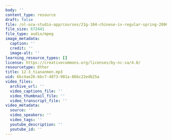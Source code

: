 ```yaml
---
body: ''
content_type: resource
draft: false
file: /ol-ocw-studio-app/courses/21g-104-chinese-iv-regular-spring-2006/12-3_tiananmen.mp3
file_size: 672441
file_type: audio/mpeg
image_metadata:
  caption: ''
  credit: ''
  image-alt: ''
learning_resource_types: []
license: https://creativecommons.org/licenses/by-nc-sa/4.0/
resourcetype: Other
title: 12-3_tiananmen.mp3
uid: 6bc4ae26-bbc7-4873-901a-86bc22edb25a
video_files:
  archive_url: ''
  video_captions_file: ''
  video_thumbnail_file: ''
  video_transcript_file: ''
video_metadata:
  source: ''
  video_speakers: ''
  video_tags: ''
  youtube_description: ''
  youtube_id: ''
---
```

